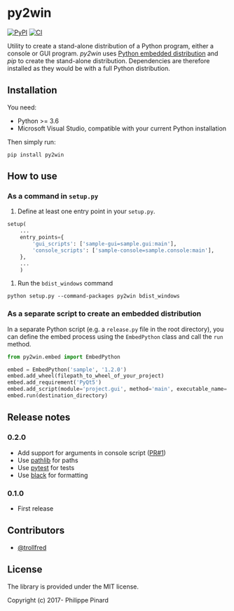 # py2win

[![PyPI](https://img.shields.io/pypi/v/py2win)](https://pypi.org/project/py2win)
[![CI](https://github.com/ppinard/py2win/actions/workflows/ci.yml/badge.svg)](https://github.com/ppinard/py2win/actions/workflows/ci.yml)

Utility to create a stand-alone distribution of a Python program, either a console or GUI program.
*py2win* uses [Python embedded distribution](https://docs.python.org/3.10/using/windows.html#embedded-distribution) and *pip* to create the stand-alone distribution.
Dependencies are therefore installed as they would be with a full Python distribution.

## Installation

You need:

* Python >= 3.6
* Microsoft Visual Studio, compatible with your current Python installation

Then simply run:

```shell
pip install py2win
```

## How to use

### As a command in `setup.py`

1. Define at least one entry point in your `setup.py`.

```python
setup(
    ...
    entry_points={
        'gui_scripts': ['sample-gui=sample.gui:main'],
        'console_scripts': ['sample-console=sample.console:main'],
    },
    ...
    )
```

1. Run the `bdist_windows` command

```shell
python setup.py --command-packages py2win bdist_windows
```

### As a separate script to create an embedded distribution

In a separate Python script (e.g. a `release.py` file in the root directory), you can define the embed process using the `EmbedPython` class and call the `run` method.

```python
from py2win.embed import EmbedPython

embed = EmbedPython('sample', '1.2.0')
embed.add_wheel(filepath_to_wheel_of_your_project)
embed.add_requirement('PyQt5')
embed.add_script(module='project.gui', method='main', executable_name='project-gui', console=False)
embed.run(destination_directory)
```

## Release notes

### 0.2.0

* Add support for arguments in console script ([PR#1](https://github.com/ppinard/py2win/pull/1>))
* Use [pathlib](https://docs.python.org/3/library/pathlib.html) for paths
* Use [pytest](https://pytest.org/en/latest/) for tests
* Use [black](https://github.com/psf/black) for formatting

### 0.1.0

* First release

## Contributors

* [@trollfred](https://github.com/trollfred)

## License

The library is provided under the MIT license.

Copyright (c) 2017- Philippe Pinard
